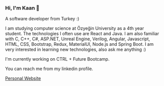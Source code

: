 ### Hi, I'm Kaan 👋

 A software developer from Turkey :)


I am studying computer science at Özyeğin University as a 4th year student.
The technologies I often use are React and Java.
I am also familiar with C, C++, C#, ASP.NET, Unreal Engine, Verilog,
Angular, Javascript, HTML, CSS,
Bootstrap, Redux, MaterialUI,
Node.js and Spring Boot.
I am very interested in learning
new technologies, also ask me anything :)

I'm currently working on CTRL + Future Bootcamp.

You can reach me from my linkedin profile.

[Personal Website](https://www.kaanyilmaz.space/)

<!--
**kaanyillmazz/kaanyillmazz** is a ✨ _special_ ✨ repository because its `README.md` (this file) appears on your GitHub profile.

Here are some ideas to get you started:

- 🔭 I’m currently working on ...
- 🌱 I’m currently learning ...
- 👯 I’m looking to collaborate on ...
- 🤔 I’m looking for help with ...
- 💬 Ask me about ...
- 📫 How to reach me: ...
- 😄 Pronouns: ...
- ⚡ Fun fact: ...
-->
